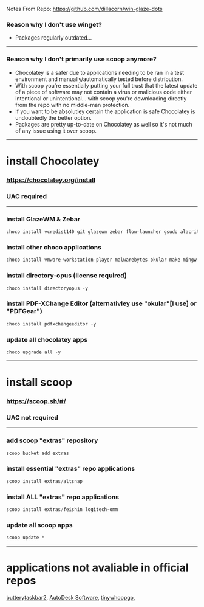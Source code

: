 Notes From Repo: https://github.com/dillacorn/win-glaze-dots

### Reason why I don't use winget? 

- Packages regularly outdated...

---

### Reason why I don't primarily use scoop anymore?

- Chocolatey is a safer due to applications needing to be ran in a test environment and manually/automatically tested before distribution.
- With scoop you're essentially putting your full trust that the latest update of a piece of software may not contain a virus or malicious code either intentional or unintentional... with scoop you're downloading directly from the repo with no middle-man protection.
- If you want to be absolutley certain the application is safe Chocolatey is undoubtedly the better option.
- Packages are pretty up-to-date on Chocolatey as well so it's not much of any issue using it over scoop.

---

# install Chocolatey
### https://chocolatey.org/install
### UAC required

---

### install GlazeWM & Zebar
```powershell
choco install vcredist140 git glazewm zebar flow-launcher gsudo alacritty flameshot powertoys eartrumpet winspy wingetui -y
```

### install other choco applications
```powershell
choco install vmware-workstation-player malwarebytes okular make mingw curl fastfetch micro nircmd flac 7zip notepadplusplus cura-new telegram dorion ungoogled-chromium librewolf ddu keepassxc bitwarden teamviewer sunshine moonlight ventoy everything mpv vlc krita hwmonitor qimgv filezilla winscp shotcut gimp qbittorrent localsend ccleaner screentogif spotify betaflight-configurator obs-studio obs-ndi steam epicgameslauncher itch wireguard mullvad-app files -y
```

### install directory-opus (license required) 
```powershell
choco install directoryopus -y
```

### install PDF-XChange Editor (alternativley use "okular"[**I use**] or "PDFGear")
```powershell
choco install pdfxchangeeditor -y
```

### update all chocolatey apps
```powershell
choco upgrade all -y
```

---

# install scoop
### https://scoop.sh/#/
### UAC not required

---

### add scoop "extras" repository
```powershell
scoop bucket add extras
```

### install essential "extras" repo applications
```powershell
scoop install extras/altsnap
```

### install ALL "extras" repo applications
```powershell
scoop install extras/feishin logitech-omm
```

### update all scoop apps
```powershell
scoop update *
```

---

# applications not avaliable in official repos
[butterytaskbar2](https://github.com/LuisThiamNye/ButteryTaskbar2), [AutoDesk Software](https://manage.autodesk.com/login?t=/products), [tinywhoopgo](https://tinywhoopgo.com/),

